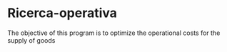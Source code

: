 # Ricerca-operativa
<!-- Programma che ha l'obiettivo di ottimizzare i costi operazioni decisionali per l'approvvigionamento di merci -->
The objective of this program is to optimize the operational costs for the supply of goods
